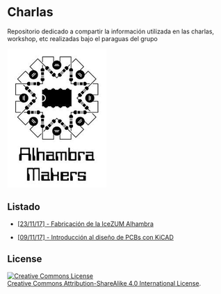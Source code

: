 # Charlas

Repositorio dedicado a compartir la información utilizada en las charlas, workshop, etc realizadas bajo el paraguas del grupo

![Sin titulo](https://github.com/AlhambraMakers/Imagen/blob/master/Logo.jpg)

## Listado
 
* [[23/11/17] - Fabricación de la IceZUM Alhambra](https://github.com/AlhambraMakers/Charlas/tree/master/Eladio-Delgado/2017-11-23%20Charla%20Alhambra%20Makers)

* [[09/11/17] - Introducción al diseño de PCBs con KiCAD](https://github.com/fgcoca/Chats/tree/master/9-11-17-Th-Kicad "Kicad: Jueves 9 de noviembre de 2017 en el aula 001 del IES Virgen de las Nieves")

## **License**
<a rel="license" href="http://creativecommons.org/licenses/by-sa/4.0/"><img alt="Creative Commons License" style="border-width:0" src="https://i.creativecommons.org/l/by-sa/4.0/88x31.png" /></a><br /> <a rel="license" href="http://creativecommons.org/licenses/by-sa/4.0/">Creative Commons Attribution-ShareAlike 4.0 International License</a>.


